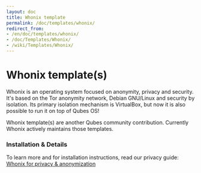 ```yaml
---
layout: doc
title: Whonix template
permalink: /doc/templates/whonix/
redirect_from:
- /en/doc/templates/whonix/
- /doc/Templates/Whonix/
- /wiki/Templates/Whonix/
---
```


Whonix template(s)
==================

Whonix is an operating system focused on anonymity, privacy and security. It's
based on the Tor anonymity network, Debian GNU/Linux and security by isolation.
Its primary isolation mechanism is VirtualBox, but now it is also possible to
run it on top of Qubes OS!

Whonix template(s) are another Qubes community contribution. Currently Whonix actively maintains those templates.

### Installation & Details

To learn more and for installation instructions, read our privacy guide: [Whonix for privacy & anonymization](/en/doc/privacy/whonix/)

